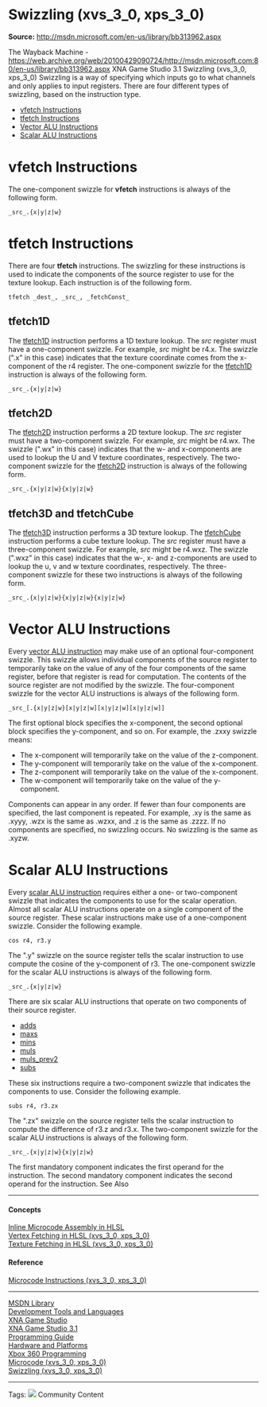 # Swizzling (xvs_3_0, xps_3_0)

**Source:** http://msdn.microsoft.com/en-us/library/bb313962.aspx

The Wayback Machine - https://web.archive.org/web/20100429090724/http://msdn.microsoft.com:80/en-us/library/bb313962.aspx
XNA Game Studio 3.1
Swizzling (xvs_3_0, xps_3_0)
Swizzling is a way of specifying which inputs go to what channels and only applies to input registers. There are four different types of swizzling, based on the instruction type.
  * [vfetch Instructions](https://web.archive.org/web/20100429090724/http://msdn.microsoft.com/en-us/library/bb313962.aspx#vfetch)
  * [tfetch Instructions](https://web.archive.org/web/20100429090724/http://msdn.microsoft.com/en-us/library/bb313962.aspx#tfetch)
  * [Vector ALU Instructions](https://web.archive.org/web/20100429090724/http://msdn.microsoft.com/en-us/library/bb313962.aspx#vector)
  * [Scalar ALU Instructions](https://web.archive.org/web/20100429090724/http://msdn.microsoft.com/en-us/library/bb313962.aspx#scalar)


# vfetch Instructions
The one-component swizzle for **vfetch** instructions is always of the following form.
```
_src_.{x|y|z|w}
```

# tfetch Instructions
There are four **tfetch** instructions. The swizzling for these instructions is used to indicate the components of the source register to use for the texture lookup. Each instruction is of the following form.
```
tfetch _dest_, _src_, _fetchConst_
```

## tfetch1D
The [tfetch1D](https://web.archive.org/web/20100429090724/http://msdn.microsoft.com/en-us/library/bb313956.aspx) instruction performs a 1D texture lookup. The _src_ register must have a one-component swizzle. For example, _src_ might be r4.x. The swizzle (".x" in this case) indicates that the texture coordinate comes from the x-component of the r4 register.
The one-component swizzle for the [tfetch1D](https://web.archive.org/web/20100429090724/http://msdn.microsoft.com/en-us/library/bb313956.aspx) instruction is always of the following form.
```
_src_.{x|y|z|w}
```

## tfetch2D
The [tfetch2D](https://web.archive.org/web/20100429090724/http://msdn.microsoft.com/en-us/library/bb313957.aspx) instruction performs a 2D texture lookup. The _src_ register must have a two-component swizzle. For example, _src_ might be r4.wx. The swizzle (".wx" in this case) indicates that the w- and x-components are used to lookup the U and V texture coordinates, respectively.
The two-component swizzle for the [tfetch2D](https://web.archive.org/web/20100429090724/http://msdn.microsoft.com/en-us/library/bb313957.aspx) instruction is always of the following form.
```
_src_.{x|y|z|w}{x|y|z|w}
```

## tfetch3D and tfetchCube
The [tfetch3D](https://web.archive.org/web/20100429090724/http://msdn.microsoft.com/en-us/library/bb313958.aspx) instruction performs a 3D texture lookup. The [tfetchCube](https://web.archive.org/web/20100429090724/http://msdn.microsoft.com/en-us/library/bb313959.aspx) instruction performs a cube texture lookup. The _src_ register must have a three-component swizzle. For example, _src_ might be r4.wxz. The swizzle (".wxz" in this case) indicates that the w-, x- and z-components are used to lookup the u, v and w texture coordinates, respectively.
The three-component swizzle for these two instructions is always of the following form.
```
_src_.{x|y|z|w}{x|y|z|w}{x|y|z|w}
```

# Vector ALU Instructions
Every [vector ALU instruction](https://web.archive.org/web/20100429090724/http://msdn.microsoft.com/en-us/library/bb313916.aspx) may make use of an optional four-component swizzle. This swizzle allows individual components of the source register to temporarily take on the value of any of the four components of the same register, before that register is read for computation. The contents of the source register are not modified by the swizzle.
The four-component swizzle for the vector ALU instructions is always of the following form.
```
_src_[.{x|y|z|w}[x|y|z|w][x|y|z|w][x|y|z|w]]
```

The first optional block specifies the x-component, the second optional block specifies the y-component, and so on. For example, the .zxxy swizzle means:
  * The x-component will temporarily take on the value of the z-component.
  * The y-component will temporarily take on the value of the x-component.
  * The z-component will temporarily take on the value of the x-component.
  * The w-component will temporarily take on the value of the y-component.


Components can appear in any order. If fewer than four components are specified, the last component is repeated. For example, .xy is the same as .xyyy, .wzx is the same as .wzxx, and .z is the same as .zzzz. If no components are specified, no swizzling occurs. No swizzling is the same as .xyzw.
# Scalar ALU Instructions
Every [scalar ALU instruction](https://web.archive.org/web/20100429090724/http://msdn.microsoft.com/en-us/library/bb313879.aspx) requires either a one- or two-component swizzle that indicates the components to use for the scalar operation. Almost all scalar ALU instructions operate on a single component of the source register. These scalar instructions make use of a one-component swizzle. Consider the following example.
```
cos r4, r3.y
```

The ".y" swizzle on the source register tells the scalar instruction to use compute the cosine of the y-component of r3.
The one-component swizzle for the scalar ALU instructions is always of the following form.
```
_src_.{x|y|z|w}
```

There are six scalar ALU instructions that operate on two components of their source register.
  * [adds](https://web.archive.org/web/20100429090724/http://msdn.microsoft.com/en-us/library/bb313880.aspx)
  * [maxs](https://web.archive.org/web/20100429090724/http://msdn.microsoft.com/en-us/library/bb313891.aspx)
  * [mins](https://web.archive.org/web/20100429090724/http://msdn.microsoft.com/en-us/library/bb313892.aspx)
  * [muls](https://web.archive.org/web/20100429090724/http://msdn.microsoft.com/en-us/library/bb313896.aspx)
  * [muls_prev2](https://web.archive.org/web/20100429090724/http://msdn.microsoft.com/en-us/library/bb313898.aspx)
  * [subs](https://web.archive.org/web/20100429090724/http://msdn.microsoft.com/en-us/library/bb313913.aspx)


These six instructions require a two-component swizzle that indicates the components to use. Consider the following example.
```
subs r4, r3.zx
```

The ".zx" swizzle on the source register tells the scalar instruction to compute the difference of r3.z and r3.x.
The two-component swizzle for the scalar ALU instructions is always of the following form.
```
_src_.{x|y|z|w}{x|y|z|w}
```

The first mandatory component indicates the first operand for the instruction. The second mandatory component indicates the second operand for the instruction.
See Also
* * *
#### Concepts
[Inline Microcode Assembly in HLSL](https://web.archive.org/web/20100429090724/http://msdn.microsoft.com/en-us/library/bb313871.aspx)  
[Vertex Fetching in HLSL (xvs_3_0, xps_3_0)](https://web.archive.org/web/20100429090724/http://msdn.microsoft.com/en-us/library/bb313874.aspx)  
[Texture Fetching in HLSL (xvs_3_0, xps_3_0)](https://web.archive.org/web/20100429090724/http://msdn.microsoft.com/en-us/library/bb313873.aspx)  

#### Reference
[Microcode Instructions (xvs_3_0, xps_3_0)](https://web.archive.org/web/20100429090724/http://msdn.microsoft.com/en-us/library/bb313961.aspx)  

* * *
  
[MSDN Library](https://web.archive.org/web/20100429090724/http://msdn.microsoft.com/en-us/library/ms123401.aspx)  
[Development Tools and Languages](https://web.archive.org/web/20100429090724/http://msdn.microsoft.com/en-us/library/aa187916.aspx)  
[XNA Game Studio](https://web.archive.org/web/20100429090724/http://msdn.microsoft.com/en-us/library/aa468128.aspx)  
[XNA Game Studio 3.1](https://web.archive.org/web/20100429090724/http://msdn.microsoft.com/en-us/library/bb200104.aspx)  
[Programming Guide](https://web.archive.org/web/20100429090724/http://msdn.microsoft.com/en-us/library/bb198548.aspx)  
[Hardware and Platforms](https://web.archive.org/web/20100429090724/http://msdn.microsoft.com/en-us/library/bb975657.aspx)  
[Xbox 360 Programming](https://web.archive.org/web/20100429090724/http://msdn.microsoft.com/en-us/library/bb417501.aspx)  
[Microcode (xvs_3_0, xps_3_0)](https://web.archive.org/web/20100429090724/http://msdn.microsoft.com/en-us/library/bb313877.aspx)  
[Swizzling (xvs_3_0, xps_3_0)](https://web.archive.org/web/20100429090724/http://msdn.microsoft.com/en-us/library/bb313962.aspx)
* * *
Tags: 
![](https://web.archive.org/web/20100429090724im_/http://i.msdn.microsoft.com/Global/Images/wiki.gif)
Community Content
